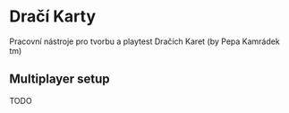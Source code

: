 # Dračí Karty
Pracovní nástroje pro tvorbu a playtest Dračích Karet (by Pepa Kamrádek tm)
## Multiplayer setup
TODO
